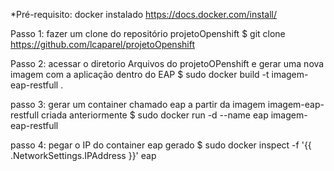 *Pré-requisito: docker instalado
		https://docs.docker.com/install/

Passo 1: fazer um clone do repositório projetoOpenshift
	 $ git clone https://github.com/lcaparel/projetoOpenshift

Passo 2: acessar o diretorio Arquivos do projetoOPenshift e gerar uma nova imagem com a aplicação dentro do EAP 
	 $ sudo docker build -t imagem-eap-restfull .

passo 3: gerar um container chamado eap a partir da imagem imagem-eap-restfull criada anteriormente
	 $ sudo docker run -d --name eap imagem-eap-restfull

passo 4: pegar o IP do container eap gerado
	 $ sudo docker inspect -f '{{ .NetworkSettings.IPAddress }}' eap


